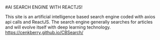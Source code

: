 #AI SEARCH ENGINE WITH REACTJS!

This site is an artificial intelligence based search engine coded with axios api calls and ReactJS.
The search engine generally searches for articles and will evolve itself with deep learning technology.
https://cenkberry.github.io/CBSearch/
